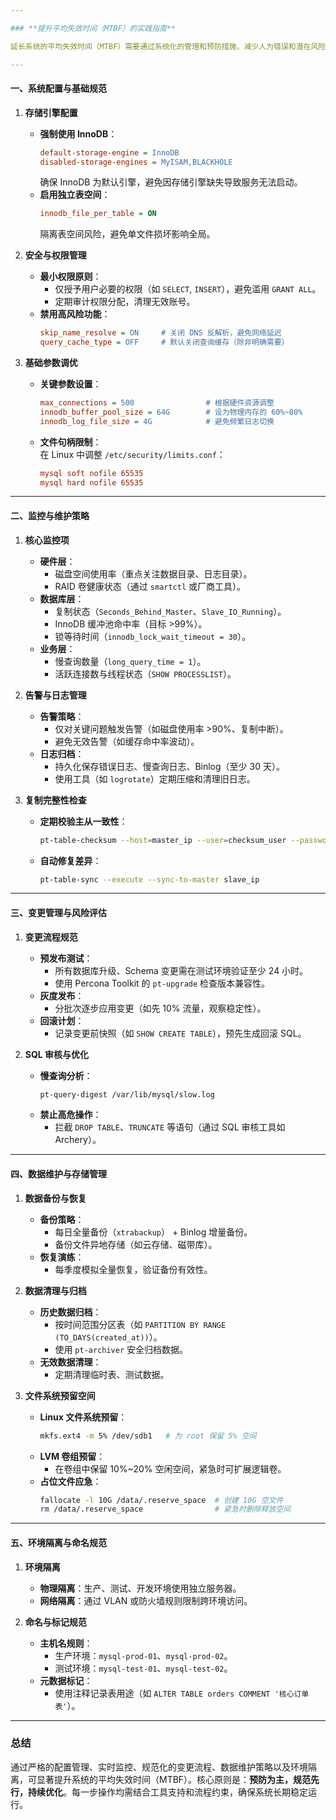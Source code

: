 ```yaml
---

### **提升平均失效时间（MTBF）的实践指南**

延长系统的平均失效时间（MTBF）需要通过系统化的管理和预防措施，减少人为错误和潜在风险。以下是具体的操作规范与建议，涵盖配置、监控、变更管理、数据维护等核心维度。

---
```


#### **一、系统配置与基础规范**
1. **存储引擎配置**  
   - **强制使用 InnoDB**：  
     ```ini
     default-storage-engine = InnoDB
     disabled-storage-engines = MyISAM,BLACKHOLE
     ```  
     确保 InnoDB 为默认引擎，避免因存储引擎缺失导致服务无法启动。  
   - **启用独立表空间**：  
     ```ini
     innodb_file_per_table = ON
     ```  
     隔离表空间风险，避免单文件损坏影响全局。

2. **安全与权限管理**  
   - **最小权限原则**：  
     - 仅授予用户必要的权限（如 `SELECT`, `INSERT`），避免滥用 `GRANT ALL`。  
     - 定期审计权限分配，清理无效账号。  
   - **禁用高风险功能**：  
     ```ini
     skip_name_resolve = ON     # 关闭 DNS 反解析，避免网络延迟
     query_cache_type = OFF     # 默认关闭查询缓存（除非明确需要）
     ```

3. **基础参数调优**  
   - **关键参数设置**：  
     ```ini
     max_connections = 500                # 根据硬件资源调整
     innodb_buffer_pool_size = 64G        # 设为物理内存的 60%~80%
     innodb_log_file_size = 4G            # 避免频繁日志切换
     ```  
   - **文件句柄限制**：  
     在 Linux 中调整 `/etc/security/limits.conf`：  
     ```conf
     mysql soft nofile 65535
     mysql hard nofile 65535
     ```

---

#### **二、监控与维护策略**
1. **核心监控项**  
   - **硬件层**：  
     - 磁盘空间使用率（重点关注数据目录、日志目录）。  
     - RAID 卷健康状态（通过 `smartctl` 或厂商工具）。  
   - **数据库层**：  
     - 复制状态（`Seconds_Behind_Master`、`Slave_IO_Running`）。  
     - InnoDB 缓冲池命中率（目标 >99%）。  
     - 锁等待时间（`innodb_lock_wait_timeout = 30`）。  
   - **业务层**：  
     - 慢查询数量（`long_query_time = 1`）。  
     - 活跃连接数与线程状态（`SHOW PROCESSLIST`）。  

2. **告警与日志管理**  
   - **告警策略**：  
     - 仅对关键问题触发告警（如磁盘使用率 >90%、复制中断）。  
     - 避免无效告警（如缓存命中率波动）。  
   - **日志归档**：  
     - 持久化保存错误日志、慢查询日志、Binlog（至少 30 天）。  
     - 使用工具（如 `logrotate`）定期压缩和清理旧日志。  

3. **复制完整性检查**  
   - **定期校验主从一致性**：  
     ```bash
     pt-table-checksum --host=master_ip --user=checksum_user --password=xxx
     ```  
   - **自动修复差异**：  
     ```bash
     pt-table-sync --execute --sync-to-master slave_ip
     ```  

---

#### **三、变更管理与风险评估**
1. **变更流程规范**  
   - **预发布测试**：  
     - 所有数据库升级、Schema 变更需在测试环境验证至少 24 小时。  
     - 使用 Percona Toolkit 的 `pt-upgrade` 检查版本兼容性。  
   - **灰度发布**：  
     - 分批次逐步应用变更（如先 10% 流量，观察稳定性）。  
   - **回滚计划**：  
     - 记录变更前快照（如 `SHOW CREATE TABLE`），预先生成回滚 SQL。  

2. **SQL 审核与优化**  
   - **慢查询分析**：  
     ```bash
     pt-query-digest /var/lib/mysql/slow.log
     ```  
   - **禁止高危操作**：  
     - 拦截 `DROP TABLE`、`TRUNCATE` 等语句（通过 SQL 审核工具如 Archery）。  

---

#### **四、数据维护与存储管理**
1. **数据备份与恢复**  
   - **备份策略**：  
     - 每日全量备份（`xtrabackup`） + Binlog 增量备份。  
     - 备份文件异地存储（如云存储、磁带库）。  
   - **恢复演练**：  
     - 每季度模拟全量恢复，验证备份有效性。  

2. **数据清理与归档**  
   - **历史数据归档**：  
     - 按时间范围分区表（如 `PARTITION BY RANGE (TO_DAYS(created_at))`）。  
     - 使用 `pt-archiver` 安全归档数据。  
   - **无效数据清理**：  
     - 定期清理临时表、测试数据。  

3. **文件系统预留空间**  
   - **Linux 文件系统预留**：  
     ```bash
     mkfs.ext4 -m 5% /dev/sdb1   # 为 root 保留 5% 空间
     ```  
   - **LVM 卷组预留**：  
     - 在卷组中保留 10%~20% 空闲空间，紧急时可扩展逻辑卷。  
   - **占位文件应急**：  
     ```bash
     fallocate -l 10G /data/.reserve_space  # 创建 10G 空文件
     rm /data/.reserve_space                # 紧急时删除释放空间
     ```  

---

#### **五、环境隔离与命名规范**
1. **环境隔离**  
   - **物理隔离**：生产、测试、开发环境使用独立服务器。  
   - **网络隔离**：通过 VLAN 或防火墙规则限制跨环境访问。  

2. **命名与标记规范**  
   - **主机名规则**：  
     - 生产环境：`mysql-prod-01`、`mysql-prod-02`。  
     - 测试环境：`mysql-test-01`、`mysql-test-02`。  
   - **元数据标记**：  
     - 使用注释记录表用途（如 `ALTER TABLE orders COMMENT '核心订单表'`）。  

---

### **总结**
通过严格的配置管理、实时监控、规范化的变更流程、数据维护策略以及环境隔离，可显著提升系统的平均失效时间（MTBF）。核心原则是：**预防为主，规范先行，持续优化**。每一步操作均需结合工具支持和流程约束，确保系统长期稳定运行。